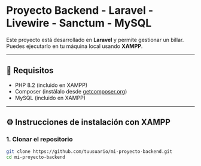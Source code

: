 # Proyecto Backend - Laravel - Livewire - Sanctum - MySQL

Este proyecto está desarrollado en **Laravel** y permite gestionar un billar. Puedes ejecutarlo en tu máquina local usando **XAMPP**.

---

## 🧰 Requisitos

- PHP 8.2 (incluido en XAMPP)
- Composer (instálalo desde [getcomposer.org](https://getcomposer.org))
- MySQL (incluido en XAMPP)

---

## ⚙️ Instrucciones de instalación con XAMPP

### 1. Clonar el repositorio
```bash
git clone https://github.com/tuusuario/mi-proyecto-backend.git
cd mi-proyecto-backend
